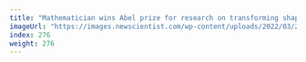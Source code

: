 ```yaml
---
title: "Mathematician wins Abel prize for research on transforming shapes"
imageUrl: "https://images.newscientist.com/wp-content/uploads/2022/03/23100224/SEI_95029901.jpg?width=600"
index: 276
weight: 276
---
```

